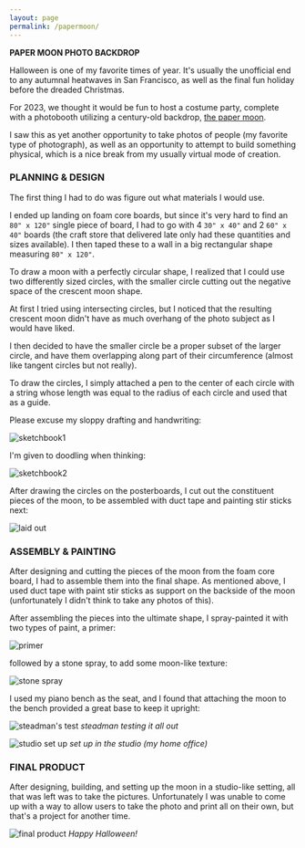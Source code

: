 ```yaml
---
layout: page
permalink: /papermoon/
---
```


**PAPER MOON PHOTO BACKDROP**

Halloween is one of my favorite times of year. It's usually the unofficial end to any autumnal heatwaves in San Francisco, as well as the final fun holiday before the dreaded Christmas. 

For 2023, we thought it would be fun to host a costume party, complete with a photobooth utilizing a century-old backdrop, [the paper moon](https://mashable.com/feature/paper-moons).

I saw this as yet another opportunity to take photos of people (my favorite type of photograph), as well as an opportunity to attempt to build something physical, which is a nice break from my usually virtual mode of creation.

### PLANNING & DESIGN

The first thing I had to do was figure out what materials I would use. 

I ended up landing on foam core boards, but since it's very hard to find an `80" x 120"` single piece of board, I had to go with 4 `30" x 40"` and 2 `60" x 40"` boards (the craft store that delivered late only had these quantities and sizes available). I then taped these to a wall in a big rectangular shape measuring `80" x 120"`.

To draw a moon with a perfectly circular shape, I realized that I could use two differently sized circles, with the smaller circle cutting out the negative space of the crescent moon shape. 

At first I tried using intersecting circles, but I noticed that the resulting crescent moon didn't have as much overhang of the photo subject as I would have liked.

I then decided to have the smaller circle be a proper subset of the larger circle, and have them overlapping along part of their circumference (almost like tangent circles but not really).

To draw the circles, I simply attached a pen to the center of each circle with a string whose length was equal to the radius of each circle and used that as a guide.

Please excuse my sloppy drafting and handwriting:

![sketchbook1](/assets/img/sketchbook_moon1.jpg)

I'm given to doodling when thinking:

![sketchbook2](/assets/img/sketchbook_moon2.jpg)

After drawing the circles on the posterboards, I cut out the constituent pieces of the moon, to be assembled with duct tape and painting stir sticks next:

![laid out](/assets/img/laid_out.jpg)

### ASSEMBLY & PAINTING

After designing and cutting the pieces of the moon from the foam core board, I had to assemble them into the final shape. As mentioned above, I used duct tape with paint stir sticks as support on the backside of the moon (unfortunately I didn't think to take any photos of this).

After assembling the pieces into the ultimate shape, I spray-painted it with two types of paint, a primer:

![primer](/assets/img/spray_painted1.jpg)

followed by a stone spray, to add some moon-like texture:

![stone spray](/assets/img/spray_painted.jpg)

I used my piano bench as the seat, and I found that attaching the moon to the bench provided a great base to keep it upright:

![steadman's test](/assets/img/steadman_test_cute.jpg)
*steadman testing it all out*

![studio set up](/assets/img/set_up_moon.jpg)
*set up in the studio (my home office)*

### FINAL PRODUCT

After designing, building, and setting up the moon in a studio-like setting, all that was left was to take the pictures. Unfortunately I was unable to come up with a way to allow users to take the photo and print all on their own, but that's a project for another time.

![final product](/assets/img/final_product.jpg)
*Happy Halloween!*